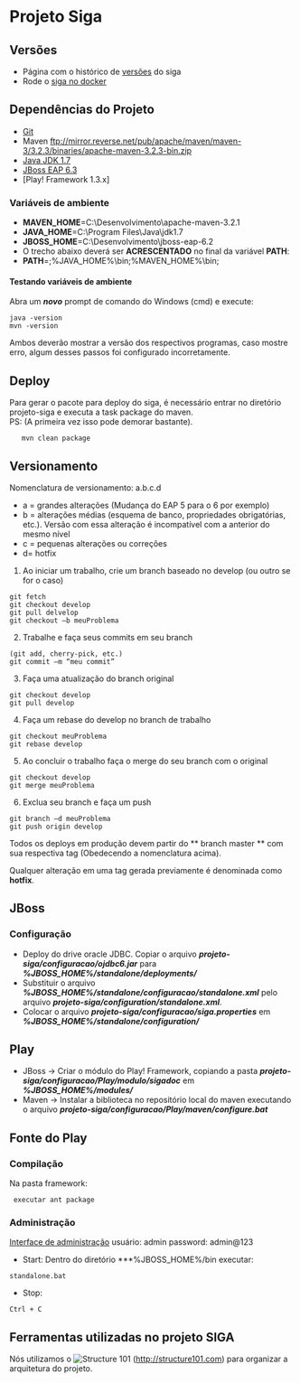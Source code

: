 Projeto Siga
============
## Versões

 * Página com o histórico de [versões](https://github.com/projeto-siga/siga/wiki/Vers%C3%B5esSIGA) do siga
 * Rode o [siga no docker](https://github.com/projeto-siga/docker)
 
## Dependências do Projeto
* [Git](https://windows.github.com/)
* Maven ftp://mirror.reverse.net/pub/apache/maven/maven-3/3.2.3/binaries/apache-maven-3.2.3-bin.zip
* [Java JDK 1.7](http://download.oracle.com/otn-pub/java/jdk/7u67-b01/jdk-7u67-windows-x64.exe)
* [JBoss EAP 6.3](http://www.redhat.com/j/elqNow/elqRedir.htm?ref=https://www.jboss.org/download-manager/content/origin/files/sha256/62/627773f1798623eb599bbf7d39567f60941a706dc971c17f5232ffad028bc6f4/jboss-eap-6.2.0.zip)  
* [Play! Framework 1.3.x]

### Variáveis de ambiente
* **MAVEN_HOME**=C:\Desenvolvimento\apache-maven-3.2.1  
* **JAVA_HOME**=C:\Program Files\Java\jdk1.7  
* **JBOSS_HOME**=C:\Desenvolvimento\jboss-eap-6.2
* O trecho abaixo deverá ser **ACRESCENTADO** no final da variável **PATH**:
* **PATH**=;%JAVA_HOME%\bin;%MAVEN_HOME%\bin;

#### Testando variáveis de ambiente
Abra um ***novo*** prompt de comando do Windows (cmd) e execute:
```
java -version
mvn -version
```

Ambos deverão mostrar a versão dos respectivos programas, caso mostre erro, algum desses passos foi configurado incorretamente.

## Deploy
Para gerar o pacote para deploy do siga, é necessário entrar no diretório projeto-siga e executa a task package do maven.  
PS: (A primeira vez isso pode demorar bastante).
```
   mvn clean package
```

## Versionamento
Nomenclatura de versionamento:
a.b.c.d

* a = grandes alterações (Mudança do EAP 5 para o 6 por exemplo)
* b = alterações médias (esquema de banco, propriedades obrigatórias, etc.). Versão com essa alteração é incompatível com a anterior do mesmo nível
* c = pequenas alterações ou correções
* d= hotfix

1) Ao iniciar um trabalho, crie um branch baseado no develop (ou outro se for o caso)
```
git fetch
git checkout develop
git pull delvelop
git checkout –b meuProblema
```

2) Trabalhe e faça seus commits em seu branch
```
(git add, cherry-pick, etc.)
git commit –m “meu commit”
```

3) Faça uma atualização do branch original

```
git checkout develop
git pull develop
```

4) Faça um rebase do develop no branch de trabalho

```
git checkout meuProblema
git rebase develop
```

5) Ao concluir o trabalho faça o merge do seu branch com o original

```
git checkout develop
git merge meuProblema
```

6) Exclua seu branch e faça um push

```
git branch –d meuProblema
git push origin develop
```

Todos os deploys em produção devem partir do ** branch master ** com sua respectiva tag (Obedecendo a nomenclatura acima).

Qualquer alteração em uma tag gerada previamente é denominada como **hotfix**.

## JBoss
### Configuração
* Deploy do drive oracle JDBC. Copiar o arquivo ***projeto-siga/configuracao/ojdbc6.jar*** para ***%JBOSS_HOME%/standalone/deployments/***
* Substituir o arquivo ***%JBOSS_HOME%/standalone/configuracao/standalone.xml*** pelo arquivo ***projeto-siga/configuration/standalone.xml***.
* Colocar o arquivo ***projeto-siga/configuracao/siga.properties*** em ***%JBOSS_HOME%/standalone/configuration/***

## Play
* JBoss -> Criar o módulo do Play! Framework, copiando a pasta ***projeto-siga/configuracao/Play/modulo/sigadoc*** em ***%JBOSS_HOME%/modules/***  
* Maven -> Instalar a biblioteca no repositório local do maven executando o arquivo ***projeto-siga/configuracao/Play/maven/configure.bat***

## Fonte do Play
### Compilação
Na pasta framework:
```
 executar ant package
```

### Administração
[Interface de administração](http://localhost:9990)
usuário: admin
password: admin@123

* Start:
Dentro do diretório ***%JBOSS_HOME%/bin executar:
```
standalone.bat
```

* Stop:
```
Ctrl + C
```

## Ferramentas utilizadas no projeto SIGA

Nós utilizamos o ![](http://structure101.com/images/s101_170.png "Structure 101") (http://structure101.com) para organizar a arquitetura do projeto.
